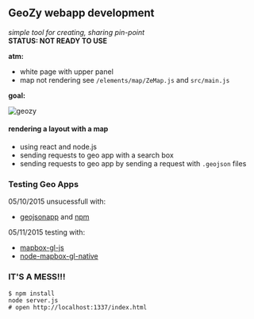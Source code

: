 ## GeoZy webapp development
*simple tool for creating, sharing pin-point*  
**STATUS: NOT READY TO USE**  


**atm:**
* white page with upper panel
* map not rendering see `/elements/map/ZeMap.js` and `src/main.js`  

**goal:**  

 ![geozy](https://github.com/ChironEn/GeoZy/blob/master/geozy.png)  



#### rendering a layout with a map
* using react and node.js
* sending requests to geo app with a search box
* sending requests to geo app by sending a request with `.geojson` files

### Testing Geo Apps

05/10/2015 unsucessfull with:
* [geojsonapp](https://github.com/mick/geojsonapp) and [npm](https://www.npmjs.com/package/geojsonapp)  

  
05/11/2015 testing with:  
* [mapbox-gl-js](https://github.com/mapbox/mapbox-gl-js)
* [node-mapbox-gl-native](https://github.com/mapbox/node-mapbox-gl-native)

### IT'S A MESS!!!

`$ npm install`  
`node server.js`  
`# open http://localhost:1337/index.html `
